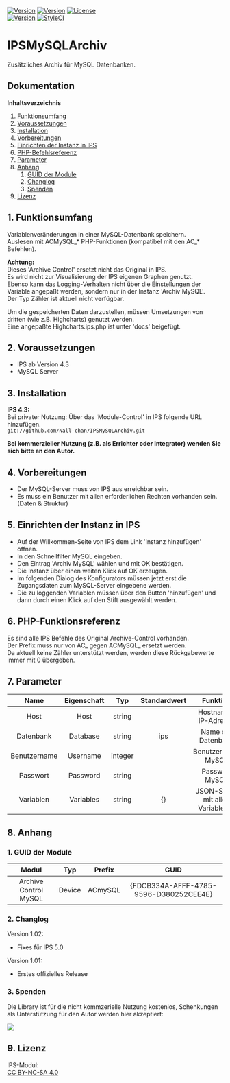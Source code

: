 [![Version](https://img.shields.io/badge/Symcon-PHPModul-red.svg)](https://www.symcon.de/service/dokumentation/entwicklerbereich/sdk-tools/sdk-php/)
[![Version](https://img.shields.io/badge/Modul%20Version-1.02-blue.svg)]()
[![License](https://img.shields.io/badge/License-CC%20BY--NC--SA%204.0-green.svg)](https://creativecommons.org/licenses/by-nc-sa/4.0/)  
[![Version](https://img.shields.io/badge/Symcon%20Version-4.3%20%3E-green.svg)](https://www.symcon.de/forum/threads/30857-IP-Symcon-4-3-%28Stable%29-Changelog)
[![StyleCI](https://styleci.io/repos/107871581/shield?style=flat)](https://styleci.io/repos/107871581)  


# IPSMySQLArchiv

Zusätzliches Archiv für MySQL Datenbanken.

## Dokumentation

**Inhaltsverzeichnis**

1. [Funktionsumfang](#1-funktionsumfang) 
2. [Voraussetzungen](#2-voraussetzungen)
3. [Installation](#3-installation)
4. [Vorbereitungen](#4-vorbereitungen)
5. [Einrichten der Instanz in IPS](#5-einrichten-der--instanz-in-ips)
6. [PHP-Befehlsreferenz](#6-php-befehlsreferenz) 
7. [Parameter](#7-parameter) 
8. [Anhang](#8-anhang)  
    1. [GUID der Module](#1-guid-der-module)
    2. [Changlog](#2-changlog)
    3. [Spenden](#3-spenden)
9. [Lizenz](#9-lizenz)

## 1. Funktionsumfang

Variablenveränderungen in einer MySQL-Datenbank speichern.  
Auslesen mit ACMySQL_* PHP-Funktionen (kompatibel mit den AC_* Befehlen).  

**Achtung:**  
  Dieses 'Archive Control' ersetzt nicht das Original in IPS.  
  Es wird nicht zur Visualisierung der IPS eigenen Graphen genutzt.  
  Ebenso kann das Logging-Verhalten nicht über die Einstellungen der Variable angepaßt werden, sondern nur in der Instanz 'Archiv MySQL'.  
  Der Typ Zähler ist aktuell nicht verfügbar.

  Um die gespeicherten Daten darzustellen, müssen Umsetzungen von dritten (wie z.B. Highcharts) genutzt werden.  
  Eine angepaßte Highcharts.ips.php ist unter 'docs' beigefügt.  

## 2. Voraussetzungen

 - IPS ab Version 4.3
 - MySQL Server


## 3. Installation

**IPS 4.3:**  
   Bei privater Nutzung: Über das 'Module-Control' in IPS folgende URL hinzufügen.  
   `git://github.com/Nall-chan/IPSMySQLArchiv.git`  

   **Bei kommerzieller Nutzung (z.B. als Errichter oder Integrator) wenden Sie sich bitte an den Autor.**  

## 4. Vorbereitungen

 - Der MySQL-Server muss von IPS aus erreichbar sein.  
 - Es muss ein Benutzer mit allen erforderlichen Rechten vorhanden sein. (Daten & Struktur)  

## 5. Einrichten der Instanz in IPS

  - Auf der Willkommen-Seite von IPS dem Link 'Instanz hinzufügen' öffnen.  
  - In den Schnellfilter MySQL eingeben.  
  - Den Eintrag 'Archiv MySQL' wählen und mit OK bestätigen.  
  - Die Instanz über einen weiten Klick auf OK erzeugen.  
  - Im folgenden Dialog des Konfigurators müssen jetzt erst die Zugangsdaten zum MySQL-Server eingebene werden.  
  - Die zu loggenden Variablen müssen über den Button 'hinzufügen' und dann durch einen Klick auf den Stift ausgewählt werden.  

## 6. PHP-Funktionsreferenz  

Es sind alle IPS Befehle des Original Archive-Control vorhanden.  
Der Prefix muss nur von AC_ gegen ACMySQL_ ersetzt werden.  
Da aktuell keine Zähler unterstützt werden, werden diese Rückgabewerte immer mit 0 übergeben.  

## 7. Parameter

| Name         | Eigenschaft | Typ     | Standardwert | Funktion                          |
| :----------: | :---------: | :-----: | :----------: | :-------------------------------: |
| Host         | Host        | string  |              | Hostname / IP-Adresse             |
| Datenbank    | Database    | string  | ips          | Name der Datenbank                |
| Benutzername | Username    | integer |              | Benutzername MySQL                |
| Passwort     | Password    | string  |              | Passwort MySQL                    |
| Variablen    | Variables   | string  | {}           | JSON-String mit allen VariablenID |


## 8. Anhang

###  1. GUID der Module

 
| Modul                 | Typ          |Prefix   | GUID                                   |
| :-------------------: | :----------: | :-----: | :------------------------------------: |
| Archive Control MySQL | Device       | ACmySQL | {FDCB334A-AFFF-4785-9596-D380252CEE4E} |

### 2. Changlog

Version 1.02:  
 - Fixes für IPS 5.0  

Version 1.01:  
 - Erstes offizielles Release

### 3. Spenden  
  
  Die Library ist für die nicht kommzerielle Nutzung kostenlos, Schenkungen als Unterstützung für den Autor werden hier akzeptiert:  

<a href="https://www.paypal.com/cgi-bin/webscr?cmd=_s-xclick&hosted_button_id=G2SLW2MEMQZH2" target="_blank"><img src="https://www.paypalobjects.com/de_DE/DE/i/btn/btn_donate_LG.gif" border="0" /></a>


## 9. Lizenz

  IPS-Modul:  
  [CC BY-NC-SA 4.0](https://creativecommons.org/licenses/by-nc-sa/4.0/)  